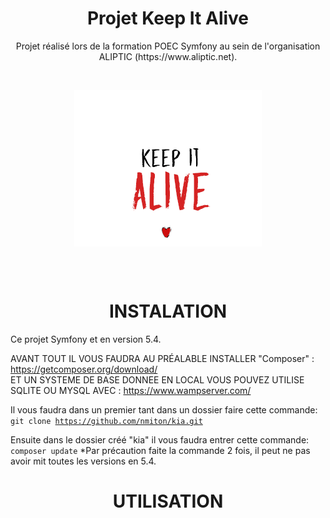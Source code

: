 <h1 align="center">Projet Keep It Alive</h1>

<p align="center">Projet réalisé lors de la formation POEC Symfony au sein de l'organisation ALIPTIC (https://www.aliptic.net).</p><br>

<p align="center"><img src="public/assets/img/logo.png" align="center" alt="Logo keep it alive"></p><br><br>

<h1 align="center">INSTALATION</h1>
Ce projet Symfony et en version 5.4.

AVANT TOUT IL VOUS FAUDRA AU PRÉALABLE INSTALLER "Composer" : https://getcomposer.org/download/ <br>
ET UN SYSTEME DE BASE DONNEE EN LOCAL VOUS POUVEZ UTILISE SQLITE OU MYSQL AVEC : https://www.wampserver.com/

Il vous faudra dans un premier tant dans un dossier faire cette commande:<br>
<code>git clone https://github.com/nmiton/kia.git</code>

Ensuite dans le dossier créé "kia" il vous faudra entrer cette commande:<br>
<code>composer update</code>
*Par précaution faite la commande 2 fois, il peut ne pas avoir mit toutes les versions en 5.4.

<h1 align="center">UTILISATION</h1>

